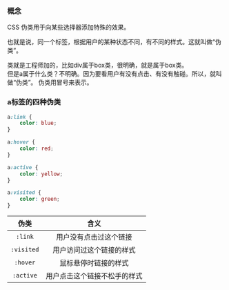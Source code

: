 ### 概念
CSS 伪类用于向某些选择器添加特殊的效果。  

也就是说，同一个标签，根据用户的某种状态不同，有不同的样式。这就叫做“伪类”。  

类就是工程师加的，比如div属于box类，很明确，就是属于box类。  
但是a属于什么类？不明确。因为要看用户有没有点击、有没有触碰。所以，就叫做“伪类”。伪类用冒号来表示。

### a标签的四种伪类
```css
a:link {
    color: blue;
}

a:hover {
    color: red;
}

a:active {
    color: yellow;
}

a:visited {
    color: green;
}
```

| 伪类 | 含义 |
| :---: | :---: |
| `:link` | 用户没有点击过这个链接  |
| `:visited` | 用户访问过这个链接的样式  |
| `:hover` | 鼠标悬停时链接的样式 |
| `:active` | 用户点击这个链接不松手的样式  |